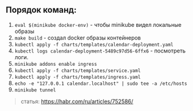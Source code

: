## Порядок команд:

1. `eval $(minikube docker-env)` - чтобы minikube видел локальные образы
2. `make build` - создал docker образы контейнеров
3. `kubectl apply -f charts/templates/calendar-deployment.yaml `
4. `kubectl logs calendar-deployment-5489c97d56-6ffx6` - посмотреть логи.
5. `minikube addons enable ingress`
6. `kubectl apply -f charts/templates/service.yaml `
7. `kubectl apply -f charts/templates/ingress.yaml `
8. `echo -e "127.0.0.1 calendar.localhost" | sudo tee -a /etc/hosts`
9. `minikube tunnel`

>статья: https://habr.com/ru/articles/752586/



